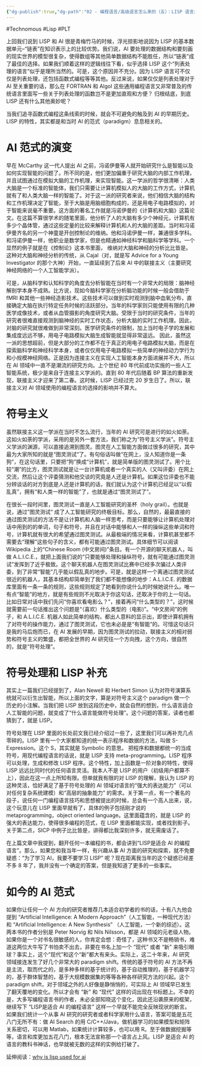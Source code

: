```yaml
---
{"dg-publish":true,"dg-path":"02 - 编程语言/高级语言怎么来的（五）：LISP 语言是怎么来的 – LISP 和 AI 的青梅竹马 B.md","permalink":"/02 - 编程语言/高级语言怎么来的（五）：LISP 语言是怎么来的 – LISP 和 AI 的青梅竹马 B/","created":"2023-10-09T09:53:20.000+08:00","updated":"2024-12-31T10:05:47.000+08:00"}
---
```


#Technomous #Lisp #PLT 

上回我们说到 LISP 和 AI 很是青梅竹马的时候，浮光掠影地说因为 LISP 的基本数据单元–“链表”在知识表示上的比较优势。我们说，AI 要处理的数据结构和要刻画的现实世界的模型很复杂，使得数组等其他简单数据结构不能胜任，所以“链表”成了最佳的选择。如果我们顺着这样的逻辑线往下看，似乎选择 LISP 这个“列表处理的语言”似乎是理所当然的。可是，这个原因并不充分。因为 LISP 语言可不仅仅是列表处理，还包括函数式编程等等其他。反过来说，如果仅仅是列表处理对于 AI 至关重要的话，那么在 FORTRAN 和 Algol 这些通用编程语言又非常普及的传统语言里面写一些关于列表处理的函数岂不是更加直观和方便？ 归根结底，到底 LISP 还有什么其他奥妙呢？

当我们追寻函数式编程这条线索的时候，就会不可避免的触及到 AI 的早期历史。LISP 的特性，其实都是和当时 AI 的范式（paradigm）息息相关的。

# AI 范式的演变

早在 McCarthy 这一代人提出 AI 之前，冯诺伊曼等人就开始研究什么是智能以及如何实现智能的问题了。所不同的是，他们更加偏重于研究大脑的内部工作机理，并且试图通过在模拟大脑的工作机理，来实现智能。这一学派的哲学很清晰：人类大脑是一个标准的智能体，我们只需要让计算机模拟人的大脑的工作方式，计算机就有了和人类大脑一样的智能了。对于这一派的研究者来说，他们相信大脑的结构和工作机理决定了智能，至于大脑是用脑细胞构成的，还是用电子电路模拟的，对于智能来说毫不重要。这方面的著名工作就是冯诺伊曼的《计算机和大脑》这篇论文。在这篇不算很学术的随笔里面，他分析了人的大脑有多少个神经元，计算机有多少个晶体管，通过这些定量的比较来解释计算机和人的大脑的差距。当时和冯诺伊曼齐名的另一个神童是开创控制论的维纳。他和冯诺伊曼一样，兼通很多学科。和冯诺伊曼一样，他职业是数学家，但是也精通如神经科学和脑科学等学科。一个显然的例子就是在《控制论》这本书里面， 维纳对大脑和神经的分析比比皆是。这种对大脑和神经分析的传统，从 Cajal（对，就是写 Advice for a Young Investigator 的那个大神）开始，一直延续到了后来 AI 中的联接主义（主要研究神经网络的一个人工智能学派）。

可是，从脑科学和认知科学的角度去分析智能在当时有一个非常大的局限：脑神经解剖学本身不成熟。比方说，现如今脑科学家在分析脑功能的时候一般会借助于 fMRI 和其他一些神经造影技术。这些技术可以做到实时观测到脑中血氧分布，直接确定大脑在执行特定任务时候的活跃部分。当年的科学家则只能使用有限的几种医学成像技术，或者从血管摄影的角度研究大脑。受限于当时的研究条件，当年的研究者很难直接观测到脑神经的实时工作状态，分析大脑的实时工作机理。因此，对脑的研究就很难做到非常深刻。医学研究条件的限制，加上当时电子学的发展和集成度远远不够，用电子电路模拟大脑生成智能就显得非常遥远。 因此，虽然这一派的思想超前，但是大部分的工作都不在于真正的用电子电路模拟大脑，而是在探索脑科学和神经科学本身，或者仅仅用电子电路模拟一些简单的神经动力学行为和小规模神经网络。正是因为连接主义在实现人工智能本身方面进展并不大，所以在 AI 领域中一直不是潮流的研究方向。上个世纪 80 年代前成功实施的一些人工智能系统，极少是来自于连接主义学派的。直到 80 年代后随着 BP 算法的重新发现，联接主义才迎来了第二春。这时候，LISP 已经过完 20 岁生日了。所以，联接主义对 AI 领域使用的编程语言的选择的影响并不算大。

# 符号主义

虽然联接主义这一学派在当时不怎么流行，当年的 AI 研究可是进行的如火如荼。这如火如荼的学派，采用的是另外一套方法，我们称之为“符号主义学派”。符号主义学派的渊源，可以直接追溯到图灵。图灵在人工智能方面做过很多的研究，其中最为大家所知的就是“图灵测试“了。有句俗话叫做“在网上，没人知道你是一条狗”，在这句话里，只要把“狗”换成“计算机”，就是简单版的图灵测试了。用个比较“潮”的比方，图灵测试就是让一台计算机或者一个真实的人（又叫评委）在网上交流，然后让这个评委猜测和他交谈的究竟是人还是计算机。如果这位评委也不能分辨谈话的对方到底是人还是计算机的话，我们就认为这个计算机已经足以“以假乱真”，拥有“和人类一样的智能”了，也就是通过“图灵测试了”。

在很长一段时间里，图灵测试一直是人工智能研究的圣杯（holy grail）。也就是说，通过”图灵测试“ 成了人工智能研究的终极目标。那么，自然的，最最直接的通过图灵测试的方法不是让计算机和人脑一样思考，而是只要能够让计算机处理对话中用到的的单词，句子和符号，并且在对话中能够和人一样的操纵这些单词和符号，计算机就有很大的希望通过图灵测试。从最极端的情况来看，计算机甚至都不需要去“理解”这些句子的含义，都有可能通过图灵测试。具体细节可以阅读 Wikipedia 上的“Chinese Room (中文房间)”条目。有一个开源的聊天机器人，叫做 A.L.I.C.E.，就把上面我们说的“只要能够处理和操纵符号，就有可能通过图灵测试”发挥到了近乎极致。这个聊天机器人在图灵测试比赛中已经多次骗过人类评委，到了非常“智能”几乎能以假乱真的地步。可是，就是这样一个离通过图灵测试很近的机器人，其基本结构却简单到了我们都不能想像的地步：A.L.I.C.E.  的数据库里面有一条一条的规则，这些规则规定了她看到你说什么的时候她说什么。唯一有点“智能”的地方，就是有些规则不光取决于你这句话，还取决于你的上一句话。 比如日常对话中我们先问“你喜欢看电影么？”，接着再问“什么类型的？”，这时候就需要前一句话推出这个问题是“（喜欢）什么类型的（电影)”。“中文房间”的例子，和 A.L.I.C.E. 机器人如此简单的结构，都出人意料的显示出，即使计算机拥有了对符号的操作能力，通过了图灵测试，它也未必是是“有智能”的。可惜这句话只是我的马后炮而已，在 AI 发展的早期，因为图灵测试的拉动，联接主义的相对弱势和符号主义的繁盛，都把全世界的 AI 研究往一个方向拽，这个方向，很自然的，就是“符号处理”。

# 符号处理和 LISP 补充

其实上一篇我们已经提到了，Alan Newell 和 Herbert Simon 认为对符号演算系统就可以衍生出智能，所以上面的文字，算是对符号主义这个 paradigm 做一个历史的小注解。当我们把 LISP 放到这段历史中，就会自然的想到，什么语言适合人工智能的问题，就变成了“什么语言能做符号处理”。这个问题的答案，读者也都猜到了，就是 LISP。

符号处理在 LISP 里面的长处前文我已经介绍过一些了，这里我们可以再补充几点零碎的。LISP 里有一个大家都知道的统一表示程序和数据的方法，叫做 S-Expression。这个 S，其实就是 Symbolic 的意思。 把程序和数据都统一的当成符号，用现代编程语言的话说，就是 LISP 支持 meta-programming。LISP 程序可以处理，生成和修改 LISP 程序。这个特性，加上函数是一阶对象的特性，使得 LISP 远远比同时代的任何语言灵活。我本人不是 LISP 的用户（初级用户都算不上），因此在这一点上所知有限。但单就我有限的对 LISP 的理解，我认为 LISP 的这种灵活，恰好满足了基于符号处理的 AI 领域对语言的“强大的表达能力”（可以对任何复杂系统建模）和“高层的抽象能力” 的需求。关于第一点，有一个著名的段子，说任何一门编程语言技巧和思想被提出的时候，总会有一个高人出来，说，这个玩意儿在 LISP 里面早就有了，具体的例子包括刚才说的 metaprogramming，object oriented language。这里面蕴含的，就是 LISP 的强大的表达能力，使得很多编程的范式，在 LISP 里面都能实现，或者找到影子。关于第二点，SICP 中例子比比皆是，讲得都比我深刻许多，就无需废话了。

在上篇文章中我提到，翻开任何一本编程的书，都会讲到“LISP是适合 AI 的编程语言”。那么，如果您和我当年一样，有兴趣从事 AI 方面的研究和探索，就不免要疑惑：“为了学习 AI，我要不要学习 LISP” 呢？现在距离我当年的这个疑惑已经差不多 8 年了，我并没有一个确定的答案，但是我知道了更多的一些事实。

# 如今的 AI 范式

如果你让任何一个 AI 方向的研究者推荐几本适合初学者的书的话，十有八九他会提到 “Artificial Intelligence: A Modern Approach”（人工智能，一种现代方法）和 “Artificial Intelligence: A New Synthesis” （人工智能，一个新的综述）。这两本书的作者分别是 Peter Norvig 和 Nils Nilsson，都是 AI 领域的元老级人物。如果你是一个对书名很敏感的人，你肯定会想：奇怪了，这种书又不是畅销书，难道这两位大牛写了书怕卖不出去，非要在书名上加一个 “现代” 或者 “新” 来吸引眼球？事实上，这个“现代”和这个“新”都大有来头。实际上，这二十年来，AI 研究领域接连发生了好几个非常大的 paradigm shift。传统的基于符号的 AI 方法不再是主流，取而代之的，是多种多样的基于统计的，基于自动推理的，基于机器学习的，基于群体智慧的，基于大规模数据集的等等各种各样研究方法的兴起。这个 paradigm shift，对于领域之外的人好像是静悄悄的，可实际上 AI 领域早已发生了翻天覆地的变化。所以才会有 “新” 和 “现代” 这样的词出现在书标题上。不幸的是，大多写编程语言书的作者，未必全部知晓这个变化，因此还沿袭原来的框架，继续写下 “LISP是适合  AI 的编程语言” 这样一个早就不能完全反映现状的断言。如果我们统计一个从事 AI 研究的研究者或者科学家用什么语言，答案可能是五花八门无所不有：做 AI Search 的用 C/C++/Java，做机器学习的如果模型和矩阵关系密切，可以用 Matlab，如果统计计算较多，也可以用 R。至于做数据挖掘等等，语言和库更加五花八门，根本无法宣称那一个语言占上风。LISP 是适合 AI 的语言的教科书神话，也早就被无数的这样的实例给打破了。

延伸阅读：[why is lisp used for ai](http://stackoverflow.com/questions/130475/why-is-lisp-used-for-ai)